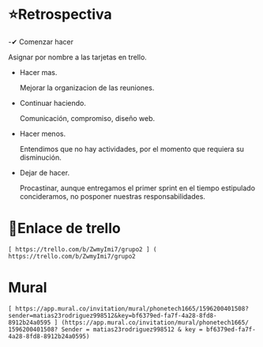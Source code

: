 # ⭐Retrospectiva

-✔ Comenzar hacer

   Asignar por nombre a las tarjetas en trello.   


- Hacer mas.
 
    Mejorar la organizacion de las reuniones.  
 
 
- Continuar haciendo.

   Comunicación, compromiso, diseño web.  

- Hacer menos.

    Entendimos que no hay actividades, por el momento que requiera su disminución.   

- Dejar de hacer.

   Procastinar, aunque  entregamos el primer sprint en el tiempo estipulado concideramos, no posponer nuestras responsabilidades.     

# 📒Enlace de trello
    [ https://trello.com/b/ZwmyImi7/grupo2 ] ( https://trello.com/b/ZwmyImi7/grupo2  

# Mural

    [ https://app.mural.co/invitation/mural/phonetech1665/1596200401508?sender=matias23rodriguez998512&key=bf6379ed-fa7f-4a28-8fd8-8912b24a0595 ] (https://app.mural.co/invitation/mural/phonetech1665/ 1596200401508? Sender = matias23rodriguez998512 & key = bf6379ed-fa7f-4a28-8fd8-8912b24a0595)     
